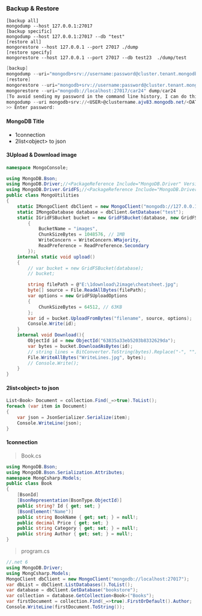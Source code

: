 ### Backup & Restore
    [backup all]
    mongodump --host 127.0.0.1:27017 
    [backup specific]
    mongodump --host 127.0.0.1:27017 --db "test"
    [restore all]
    mongorestore --host 127.0.0.1 --port 27017 ./dump
    [restore specify]
    mongorestore --host 127.0.0.1 --port 27017 --db test23  ./dump/test
```ps1
[backup]
mongodump --uri="mongodb+srv://username:password@cluster.tenant.mongodb.net/[collection_name]"
[restore]
mongorestore --uri="mongodb+srv://username:password@cluster.tenant.mongodb.net/database" dump/
mongorestore --uri="mongodb://localhost:27017/car24" dump/car24
[To avoid sending my password in the command line history, I can do this instead:]
mongodump --uri mongodb+srv://<USER>@clustername.ajv83.mongodb.net/<DATABASE>
>> Enter password:
```
#### MongoDB Title
- 1connection
- 2list\<object\> to json
#### 3Upload & Download image
```cs
namespace MongoConsole;

using MongoDB.Bson;
using MongoDB.Driver;//<PackageReference Include="MongoDB.Driver" Version="2.18.0" />
using MongoDB.Driver.GridFS;//<PackageReference Include="MongoDB.Driver.GridFS" Version="2.18.0" />
public class MongoUtilities
{
    static IMongoClient dbClient = new MongoClient("mongodb://127.0.0.1:27017");
    static IMongoDatabase database = dbClient.GetDatabase("test");
    static IGridFSBucket bucket = new GridFSBucket(database, new GridFSBucketOptions
        {
            BucketName = "images",
            ChunkSizeBytes = 1048576, // 1MB
            WriteConcern = WriteConcern.WMajority,
            ReadPreference = ReadPreference.Secondary
        });
    internal static void upload()
    {
        // var bucket = new GridFSBucket(database);
        // bucket;

        string filePath = @"E:\1download\2image\cheatsheet.jpg";
        byte[] source = File.ReadAllBytes(filePath);
        var options = new GridFSUploadOptions
        {
            ChunkSizeBytes = 64512, // 63KB
        };
        var id = bucket.UploadFromBytes("filename", source, options);
        Console.Write(id);
    }
    internal void Download(){
        ObjectId id = new ObjectId("63835a33eb5203b8332629da");
        var bytes = bucket.DownloadAsBytes(id);
        // string lines = BitConverter.ToString(bytes).Replace("-", "").ToLower();
        File.WriteAllBytes("WriteLines.jpg", bytes);
        // Console.Write();
    }
}
```
#### 2list\<object\> to json
```cs
List<Book> Document = collection.Find(_=>true).ToList();
foreach (var item in Document)
{
    var json = JsonSerializer.Serialize(item);
    Console.WriteLine(json);
}
```
#### 1connection
> Book.cs
```cs
using MongoDB.Bson;
using MongoDB.Bson.Serialization.Attributes;
namespace MongCsharp.Models;
public class Book
{
    [BsonId]
    [BsonRepresentation(BsonType.ObjectId)]
    public string? Id { get; set; }
    [BsonElement("Name")]
    public string BookName { get; set; } = null!;
    public decimal Price { get; set; }
    public string Category { get; set; } = null!;
    public string Author { get; set; } = null!;
}
```
> program.cs
```cs
//.net 6
using MongoDB.Driver;
using MongCsharp.Models;
MongoClient dbClient = new MongoClient("mongodb://localhost:27017");
var dbList = dbClient.ListDatabases().ToList();
var database = dbClient.GetDatabase("bookstore");
var collection = database.GetCollection<Book>("Books");
var firstDocument = collection.Find(_=>true).FirstOrDefault().Author;
Console.WriteLine(firstDocument.ToString());
```
